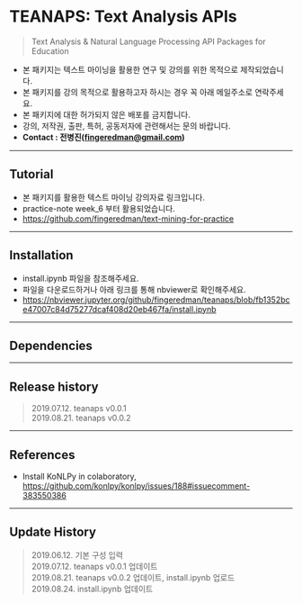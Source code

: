 # TEANAPS: Text Analysis APIs
> Text Analysis & Natural Language Processing API Packages for Education

- 본 패키지는 텍스트 마이닝을 활용한 연구 및 강의를 위한 목적으로 제작되었습니다.
- 본 패키지를 강의 목적으로 활용하고자 하시는 경우 꼭 아래 메일주소로 연락주세요.
- 본 패키지에 대한 허가되지 않은 배포를 금지합니다.
- 강의, 저작권, 출판, 특허, 공동저자에 관련해서는 문의 바랍니다.
- **Contact : 전병진(fingeredman@gmail.com)**

---
## Tutorial
- 본 패키지를 활용한 텍스트 마이닝 강의자료 링크입니다.
- practice-note week_6 부터 활용되었습니다.
- https://github.com/fingeredman/text-mining-for-practice

---
## Installation
- install.ipynb 파일을 참조해주세요.
- 파일을 다운로드하거나 아래 링크를 통해 nbviewer로 확인해주세요.
- https://nbviewer.jupyter.org/github/fingeredman/teanaps/blob/fb1352bce47007c84d75277dcaf408d20eb467fa/install.ipynb

---
## Dependencies

---
## Release history
> 2019.07.12. teanaps v0.0.1  
> 2019.08.21. teanaps v0.0.2  

---
## References
- Install KoNLPy in colaboratory, https://github.com/konlpy/konlpy/issues/188#issuecomment-383550386  

---
## Update History
> 2019.06.12. 기본 구성 입력  
> 2019.07.12. teanaps v0.0.1 업데이트  
> 2019.08.21. teanaps v0.0.2 업데이트, install.ipynb 업로드  
> 2019.08.24. install.ipynb 업데이트  
